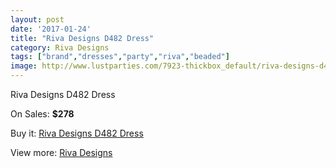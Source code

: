 ```yaml
---
layout: post
date: '2017-01-24'
title: "Riva Designs D482 Dress"
category: Riva Designs
tags: ["brand","dresses","party","riva","beaded"]
image: http://www.lustparties.com/7923-thickbox_default/riva-designs-d482-dress.jpg
---
```

Riva Designs D482 Dress

On Sales: **$278**
<a href="https://www.lustparties.com/en/riva-designs/2640-riva-designs-d482-dress.html"><amp-img layout="responsive" width="600" height="600" src="//www.lustparties.com/7923-thickbox_default/riva-designs-d482-dress.jpg" alt="Riva Designs D482 Dress 0" /></a>
<a href="https://www.lustparties.com/en/riva-designs/2640-riva-designs-d482-dress.html"><amp-img layout="responsive" width="600" height="600" src="//www.lustparties.com/7924-thickbox_default/riva-designs-d482-dress.jpg" alt="Riva Designs D482 Dress 1" /></a>

Buy it: [Riva Designs D482 Dress](https://www.lustparties.com/en/riva-designs/2640-riva-designs-d482-dress.html "Riva Designs D482 Dress")

View more: [Riva Designs](https://www.lustparties.com/en/6-riva-designs "Riva Designs")